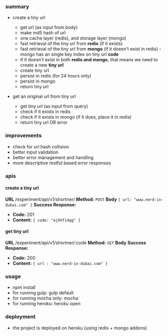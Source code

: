 ### **summary**

- create a tiny url
	- get url (as input from body)
	- make md5 hash of url
	- one cache layer (redis), and storage layer (mongo)
	- fast retrieval of the tiny url from **redis** (if it exists)
	- fast retrieval of the tiny url from **mongo** (if it doesn't exist in redis) - mongo has an single key index on tiny url **code**
	- if it doesn't exist in both **redis and mongo**, that means we need to create a new **tiny url**
	- create tiny url
	- persist in redis (for 24 hours only)
	- persist in mongo
	- return tiny url

- get an original url from tiny url
	- get tiny url (as input from query)
	- check if it exists in redis
	- check if it exists in mongo (if it does, place it in redis)
	- return tiny url OR error

### **improvements**

- check for url hash collision
- better input validation
- better error management and handling
- more descriptive restful based error responses

### **apis**

#### **create a tiny url**

**URL** /experiment/api/v1/shortner/
**Method:** `POST`
**Body**
`{ url: "www.nerd-in-dubai.com" }`
**Success Response:**
 - **Code:** 201
 - **Content:** `{ code: "ejhhfi4qg" }`

#### **get tiny url**

**URL** /experiment/api/v1/shortner/:code
**Method:** `GET`
**Body**
**Success Response:**
 - **Code:** 200	
 - **Content:** 
`{ url : "www.nerd-in-dubai.com" }`

### **usage**

- npm install
- for running gulp: gulp default
- for running mocha only: mocha
- for running heroku: heroku open

### **deployment**

- the project is deployed on heroku (using redis + mongo addons)
